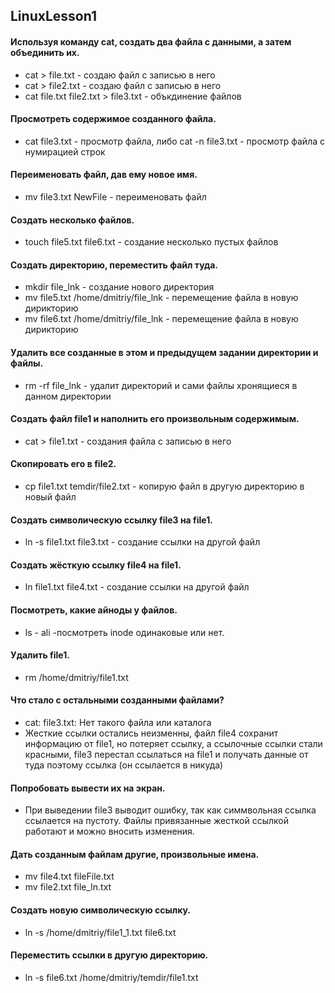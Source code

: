 ## LinuxLesson1
#### Используя команду cat, создать два файла с данными, а затем объединить их.
   * cat > file.txt - создаю файл с записью в него 
   * cat > file2.txt -  создаю файл с записью в него 
   * cat file.txt file2.txt > file3.txt - объкдинение файлов 
#### Просмотреть содержимое созданного файла.
   * cat file3.txt - просмотр файла, либо cat -n file3.txt - просмотр файла с нумирацией строк 
#### Переименовать файл, дав ему новое имя. 
   * mv file3.txt NewFile - переименовать файл
#### Создать несколько файлов.
   * touch file5.txt file6.txt - создание несколько пустых файлов
#### Создать директорию, переместить файл туда.
   * mkdir file_lnk - создание нового директория
   * mv file5.txt /home/dmitriy/file_lnk - перемещение файла в новую дирикторию
   * mv file6.txt /home/dmitriy/file_lnk - перемещение файла в новую дирикторию
#### Удалить все созданные в этом и предыдущем задании директории и файлы.
   * rm -rf file_lnk - удалит директорий и сами файлы хронящиеся в данном директории
#### Создать файл file1 и наполнить его произвольным содержимым.
   * cat > file1.txt - создания файла с записью в него 
#### Скопировать его в file2.
   * cp file1.txt temdir/file2.txt - копирую файл в другую директорию  в новый файл
#### Создать символическую ссылку file3 на file1.
   * ln -s file1.txt file3.txt - создание ссылки на другой файл
#### Создать жёсткую ссылку file4 на file1.
   * ln file1.txt file4.txt - создание ссылки на другой файл
#### Посмотреть, какие айноды у файлов.
   * ls - ali -посмотреть inode одинаковые или нет.
#### Удалить file1.
   * rm /home/dmitriy/file1.txt
#### Что стало с остальными созданными файлами?
   * cat: file3.txt: Нет такого файла или каталога
   * Жесткие ссылки остались неизменны, файл file4 cохранит информацию от file1, но потеряет ссылку, а ссылочные ссылки стали красными, file3 перестал ссылаться на file1 и получать данные от туда поэтому ссылка (он ссылается в никуда)
#### Попробовать вывести их на экран.
   * При выведении file3 выводит ошибку, так как симмвольная ссылка ссылается на пустоту. Файлы привязанные жесткой ссылкой работают и можно вносить изменения.
#### Дать созданным файлам другие, произвольные имена.
   * mv file4.txt fileFile.txt
   * mv file2.txt file_ln.txt
#### Создать новую символическую ссылку.
   * ln -s /home/dmitriy/file1_1.txt file6.txt
#### Переместить ссылки в другую директорию.
   *  ln -s file6.txt /home/dmitriy/temdir/file1.txt
